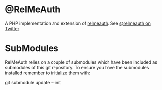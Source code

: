 @RelMeAuth
========

A PHP implementation and extension of [relmeauth](http://github.com/tantek/relmeauth).
See [@relmeauth on Twitter](http://twitter.com/relmeauth)

SubModules
============

RelMeAuth relies on a couple of submodules which have been included as submodules of this
git repository. To ensure you have the submodules installed remember to initialize them with:

git submodule update --init